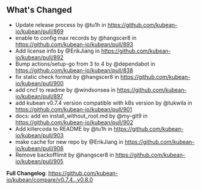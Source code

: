## What's Changed
* Update release process by @tu1h in https://github.com/kubean-io/kubean/pull/869
* enable to config max records by @hangscer8 in https://github.com/kubean-io/kubean/pull/893
* Add license info by @ErikJiang in https://github.com/kubean-io/kubean/pull/892
* Bump actions/setup-go from 3 to 4 by @dependabot in https://github.com/kubean-io/kubean/pull/838
* fix static check format by @hangscer8 in https://github.com/kubean-io/kubean/pull/900
* add cncf to readme by @windsonsea in https://github.com/kubean-io/kubean/pull/897
* add kubean v0.7.4 version compatible with k8s version by @tukwila in https://github.com/kubean-io/kubean/pull/901
* docs: add en install_without_root.md by @my-git9 in https://github.com/kubean-io/kubean/pull/902
* Add killercoda to README by @tu1h in https://github.com/kubean-io/kubean/pull/903
* make cache for new repo by @ErikJiang in https://github.com/kubean-io/kubean/pull/906
* Remove backofflimit by @hangscer8 in https://github.com/kubean-io/kubean/pull/905


**Full Changelog**: https://github.com/kubean-io/kubean/compare/v0.7.4...v0.8.0
